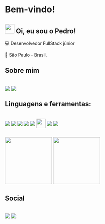 # Bem-vindo!

 

## <img src="https://github.com/TheDudeThatCode/TheDudeThatCode/blob/master/Assets/Hi.gif?" width="30"> Oi, eu sou o Pedro! 

 

:computer: Desenvolvedor FullStack júnior

:house_with_garden: São Paulo - Brasil.

## Sobre mim
<div style="displey: inline_block"><br>
    <a href="https://stackoverflow.com/users/18421987/pedro-oliveira"><img align="center" alt"Pedro-StackOver" heigth="30" width"40" src="https://img.shields.io/badge/Stack_Overflow-FE7A16?style=for-the-badge&logo=stack-overflow&logoColor=white&links=https://stackoverflow.com/users/18421987/pedro-oliveira"></a>
    <a href="https://www.linkedin.com/in/pedro-oliveira-600399226/"><img align="center" alt"Pedro-Linkedin" heigth="30" width"40" src="https://img.shields.io/badge/LinkedIn-0077B5?style=for-the-badge&logo=linkedin&logoColor=white&link=https://https://www.linkedin.com/in/pedro-oliveira-600399226/"></a>
</div>

## Linguagens e ferramentas:
<div style="displey: inline_block"><br>
   <a href="https://developer.mozilla.org/pt-BR/docs/Web/HTML"><img align="center" alt"Pedro-HTML" heigth="30" width"40" src="https://img.shields.io/badge/HTML5-E34F26?style=for-the-badge&logo=html5&logoColor=white"></a>
   <a href="https://developer.mozilla.org/pt-BR/docs/Web/CSS"><img align="center" alt"Pedro-CSS3" heigth="30" width"40" src="https://img.shields.io/badge/CSS3-1572B6?style=for-the-badge&logo=css3&logoColor=white"></a>
   <a href="https://developer.mozilla.org/pt-BR/docs/Web/JavaScript"><img align="center" alt"Pedro-JS" heigth="30" width"40" src="https://img.shields.io/badge/JavaScript-323330?style=for-the-badge&logo=javascript&logoColor=F7DF1E"></a>
   <a href="https://www.typescriptlang.org/"><img align="center" alt"Pedro-JS" heigth="30" width"40" src="https://img.shields.io/badge/TypeScript-007ACC?style=for-the-badge&logo=typescript&logoColor=white"></a>
   <a href="https://nodejs.org/en/"><img align="center" alt"Pedro-NODEJS" heigth="30" width"40" src="https://img.shields.io/badge/Node.js-339933?style=for-the-badge&logo=nodedotjs&logoColor=white"></a>
   <a href="https://www.java.com/pt-BR/"><img align="center" alt"Pedro-Java" height="30" width"40" src="https://img.shields.io/badge/Java-ED8B00?style=for-the-badge&logo=openjdk&logoColor=white"></a>
   <a href="https://www.mysql.com/"><img align="center" alt"Pedro-MYSQL" heigth="30" width"40" src="https://img.shields.io/badge/MySQL-005C84?style=for-the-badge&logo=mysql&logoColor=white"></a>
   <a href="https://www.mongodb.com/pt-br"><img align="center" alt"Pedro-MYSQL" heigth="30" width"40" src="https://img.shields.io/badge/MongoDB-4EA94B?style=for-the-badge&logo=mongodb&logoColor=white"></a>
 </div>

 ##

<div>
   <a href="https://github.com/PedrorOliva"></a>
    <img height="150em" src="https://github-readme-stats.vercel.app/api?username=PedrorOliva&show_icons=true&theme=github_dark"/> 
    <img height="150em" src="https://github-readme-stats.vercel.app/api/top-langs/?username=PedrorOliva&theme=github_dark&layout=compact"/>
</div>

## Social
 
<div style="displey: inline_block"><br>
   <a href="https://www.reddit.com/user/OSrB2"><img align="center" alt"Pedro-REDDIT" heigth="30" width"40" src="https://img.shields.io/badge/Reddit-FF4500?style=for-the-badge&logo=reddit&logoColor=white&link=https://www.reddit.com/user/OSrB2)"></a>
   <a href="mailto:pedro_oliva@outlook.com.br"><img align="center" alt"Pedro-OUTLOOK" heigth="30" width"40" src="https://img.shields.io/badge/Microsoft_Outlook-0078D4?style=for-the-badge&logo=microsoft-outlook&logoColor=white"></a>
</div>
